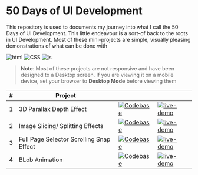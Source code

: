 # 50 Days of UI Development

This repository is used to documents my journey into what I call the 50 Days of UI Development. This little endeavour is a sort-of back to the roots in UI Development. Most of these mini-projects are simple, visually pleasing demonstrations of what can be done with

![html](https://img.shields.io/badge/-HTML-green) ![CSS](https://img.shields.io/badge/-css-gold) ![js](https://img.shields.io/badge/-javascript-cyan)

> **Note**: Most of these projects are not responsive and have been designed to a Desktop screen. If you are viewing it on a mobile device, set your browser to **Desktop Mode** before viewing them

| #   | Project                                  |                                                                                                              |                                                                                                                                                               |
| --- | ---------------------------------------- | ------------------------------------------------------------------------------------------------------------ | ------------------------------------------------------------------------------------------------------------------------------------------------------------- |
| 1   | 3D Parallax Depth Effect                 | [![Codebase](https://img.shields.io/badge/-Codebase-EA985D?style=for-the-badge)](3d-parallax-depth-effect)   | [![live-demo](https://img.shields.io/badge/-Live%20Demo-97C25E?style=for-the-badge)](https://sdhanush163.github.io/50-days-of-ui/3d-parallax-depth-effect/)   |
| 2   | Image Slicing/ Splitting Effects         | [![Codebase](https://img.shields.io/badge/-Codebase-EA985D?style=for-the-badge)](image-slicing-effect)       | [![live-demo](https://img.shields.io/badge/-Live%20Demo-97C25E?style=for-the-badge)](https://sdhanush163.github.io/50-days-of-ui/image-slicing-effect/)       |
| 3   | Full Page Selector Scrolling Snap Effect | [![Codebase](https://img.shields.io/badge/-Codebase-EA985D?style=for-the-badge)](full-page-scrolling-effect) | [![live-demo](https://img.shields.io/badge/-Live%20Demo-97C25E?style=for-the-badge)](https://sdhanush163.github.io/50-days-of-ui/full-page-scrolling-effect/) |
| 4   | BLob Animation                           | [![Codebase](https://img.shields.io/badge/-Codebase-EA985D?style=for-the-badge)](blob-animation)             | [![live-demo](https://img.shields.io/badge/-Live%20Demo-97C25E?style=for-the-badge)](https://sdhanush163.github.io/50-days-of-ui/blob-animation/)             |
